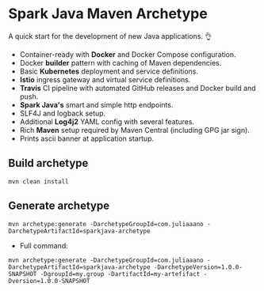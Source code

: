 # Spark Java Maven Archetype

A quick start for the development of new Java applications. :ok_hand:

* Container-ready with **Docker** and Docker Compose configuration.
* Docker **builder** pattern with caching of Maven dependencies.
* Basic **Kubernetes** deployment and service definitions.
* **Istio** ingress gateway and virtual service definitions.
* **Travis** CI pipeline with automated GitHub releases and Docker build and push.
* **Spark Java's** smart and simple http endpoints.
* SLF4J and logback setup.
* Additional **Log4j2** YAML config with several features.
* Rich **Maven** setup required by Maven Central (including GPG jar sign).
* Prints ascii banner at application startup.

## Build archetype
```
mvn clean install
```

## Generate archetype
```
mvn archetype:generate -DarchetypeGroupId=com.juliaaano -DarchetypeArtifactId=sparkjava-archetype
```
* Full command:
```
mvn archetype:generate -DarchetypeGroupId=com.juliaaano -DarchetypeArtifactId=sparkjava-archetype -DarchetypeVersion=1.0.0-SNAPSHOT -DgroupId=my.group -DartifactId=my-artefifact -Dversion=1.0.0-SNAPSHOT
```
